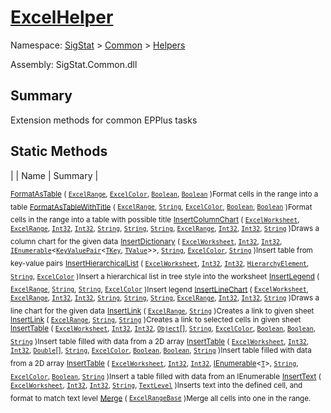 # [ExcelHelper](./ExcelHelper.md)

Namespace: [SigStat]() > [Common](./../README.md) > [Helpers](./README.md)

Assembly: SigStat.Common.dll

## Summary
Extension methods for common EPPlus tasks

## Static Methods

|  | Name | Summary | 

<sub>[FormatAsTable](./Methods/ExcelHelper-100663987.md) ( [`ExcelRange`](./ExcelHelper.md), [`ExcelColor`](./Excel/ExcelColor.md), [`Boolean`](https://docs.microsoft.com/en-us/dotnet/api/System.Boolean), [`Boolean`](https://docs.microsoft.com/en-us/dotnet/api/System.Boolean) )</sub><sub>Format cells in the range into a table</sub>
<sub>[FormatAsTableWithTitle](./Methods/ExcelHelper-100663988.md) ( [`ExcelRange`](./ExcelHelper.md), [`String`](https://docs.microsoft.com/en-us/dotnet/api/System.String), [`ExcelColor`](./Excel/ExcelColor.md), [`Boolean`](https://docs.microsoft.com/en-us/dotnet/api/System.Boolean), [`Boolean`](https://docs.microsoft.com/en-us/dotnet/api/System.Boolean) )</sub><sub>Format cells in the range into a table with possible title</sub>
<sub>[InsertColumnChart](./Methods/ExcelHelper-100664000.md) ( [`ExcelWorksheet`](./ExcelHelper.md), [`ExcelRange`](./ExcelHelper.md), [`Int32`](https://docs.microsoft.com/en-us/dotnet/api/System.Int32), [`Int32`](https://docs.microsoft.com/en-us/dotnet/api/System.Int32), [`String`](https://docs.microsoft.com/en-us/dotnet/api/System.String), [`String`](https://docs.microsoft.com/en-us/dotnet/api/System.String), [`String`](https://docs.microsoft.com/en-us/dotnet/api/System.String), [`ExcelRange`](./ExcelHelper.md), [`Int32`](https://docs.microsoft.com/en-us/dotnet/api/System.Int32), [`Int32`](https://docs.microsoft.com/en-us/dotnet/api/System.Int32), [`String`](https://docs.microsoft.com/en-us/dotnet/api/System.String) )</sub><sub>Draws a column chart for the given data</sub>
<sub>[InsertDictionary](./Methods/ExcelHelper-100663992.md) ( [`ExcelWorksheet`](./ExcelHelper.md), [`Int32`](https://docs.microsoft.com/en-us/dotnet/api/System.Int32), [`Int32`](https://docs.microsoft.com/en-us/dotnet/api/System.Int32), [`IEnumerable`](./ExcelHelper.md)\<[`KeyValuePair`](./ExcelHelper.md)\<[`TKey`](./ExcelHelper.md), [`TValue`](./ExcelHelper.md)>>, [`String`](https://docs.microsoft.com/en-us/dotnet/api/System.String), [`ExcelColor`](./Excel/ExcelColor.md), [`String`](https://docs.microsoft.com/en-us/dotnet/api/System.String) )</sub><sub>Insert table from key-value pairs</sub>
<sub>[InsertHierarchicalList](./Methods/ExcelHelper-100663993.md) ( [`ExcelWorksheet`](./ExcelHelper.md), [`Int32`](https://docs.microsoft.com/en-us/dotnet/api/System.Int32), [`Int32`](https://docs.microsoft.com/en-us/dotnet/api/System.Int32), [`HierarchyElement`](./HierarchyElement.md), [`String`](https://docs.microsoft.com/en-us/dotnet/api/System.String), [`ExcelColor`](./Excel/ExcelColor.md) )</sub><sub>Insert a hierarchical list in tree style into the worksheet</sub>
<sub>[InsertLegend](./Methods/ExcelHelper-100663995.md) ( [`ExcelRange`](./ExcelHelper.md), [`String`](https://docs.microsoft.com/en-us/dotnet/api/System.String), [`String`](https://docs.microsoft.com/en-us/dotnet/api/System.String), [`ExcelColor`](./Excel/ExcelColor.md) )</sub><sub>Insert legend</sub>
<sub>[InsertLineChart](./Methods/ExcelHelper-100663999.md) ( [`ExcelWorksheet`](./ExcelHelper.md), [`ExcelRange`](./ExcelHelper.md), [`Int32`](https://docs.microsoft.com/en-us/dotnet/api/System.Int32), [`Int32`](https://docs.microsoft.com/en-us/dotnet/api/System.Int32), [`String`](https://docs.microsoft.com/en-us/dotnet/api/System.String), [`String`](https://docs.microsoft.com/en-us/dotnet/api/System.String), [`String`](https://docs.microsoft.com/en-us/dotnet/api/System.String), [`ExcelRange`](./ExcelHelper.md), [`Int32`](https://docs.microsoft.com/en-us/dotnet/api/System.Int32), [`Int32`](https://docs.microsoft.com/en-us/dotnet/api/System.Int32), [`String`](https://docs.microsoft.com/en-us/dotnet/api/System.String) )</sub><sub>Draws a line chart for the given data</sub>
<sub>[InsertLink](./Methods/ExcelHelper-100663996.md) ( [`ExcelRange`](./ExcelHelper.md), [`String`](https://docs.microsoft.com/en-us/dotnet/api/System.String) )</sub><sub>Creates a link to given sheet</sub>
<sub>[InsertLink](./Methods/ExcelHelper-100663997.md) ( [`ExcelRange`](./ExcelHelper.md), [`String`](https://docs.microsoft.com/en-us/dotnet/api/System.String), [`String`](https://docs.microsoft.com/en-us/dotnet/api/System.String) )</sub><sub>Creates a link to selected cells in given sheet</sub>
<sub>[InsertTable](./Methods/ExcelHelper-100663989.md) ( [`ExcelWorksheet`](./ExcelHelper.md), [`Int32`](https://docs.microsoft.com/en-us/dotnet/api/System.Int32), [`Int32`](https://docs.microsoft.com/en-us/dotnet/api/System.Int32), [`Object`](https://docs.microsoft.com/en-us/dotnet/api/System.Object)[], [`String`](https://docs.microsoft.com/en-us/dotnet/api/System.String), [`ExcelColor`](./Excel/ExcelColor.md), [`Boolean`](https://docs.microsoft.com/en-us/dotnet/api/System.Boolean), [`Boolean`](https://docs.microsoft.com/en-us/dotnet/api/System.Boolean), [`String`](https://docs.microsoft.com/en-us/dotnet/api/System.String) )</sub><sub>Insert table filled with data from a 2D array</sub>
<sub>[InsertTable](./Methods/ExcelHelper-100663990.md) ( [`ExcelWorksheet`](./ExcelHelper.md), [`Int32`](https://docs.microsoft.com/en-us/dotnet/api/System.Int32), [`Int32`](https://docs.microsoft.com/en-us/dotnet/api/System.Int32), [`Double`](https://docs.microsoft.com/en-us/dotnet/api/System.Double)[], [`String`](https://docs.microsoft.com/en-us/dotnet/api/System.String), [`ExcelColor`](./Excel/ExcelColor.md), [`Boolean`](https://docs.microsoft.com/en-us/dotnet/api/System.Boolean), [`Boolean`](https://docs.microsoft.com/en-us/dotnet/api/System.Boolean), [`String`](https://docs.microsoft.com/en-us/dotnet/api/System.String) )</sub><sub>Insert table filled with data from a 2D array</sub>
<sub>[InsertTable](./Methods/ExcelHelper-100663991.md) ( [`ExcelWorksheet`](./ExcelHelper.md), [`Int32`](https://docs.microsoft.com/en-us/dotnet/api/System.Int32), [`Int32`](https://docs.microsoft.com/en-us/dotnet/api/System.Int32), [IEnumerable](https://docs.microsoft.com/en-us/dotnet/api/System.Collections.Ienumerable)\<[`T`](./ExcelHelper.md)>, [`String`](https://docs.microsoft.com/en-us/dotnet/api/System.String), [`ExcelColor`](./Excel/ExcelColor.md), [`Boolean`](https://docs.microsoft.com/en-us/dotnet/api/System.Boolean), [`String`](https://docs.microsoft.com/en-us/dotnet/api/System.String) )</sub><sub>Insert a table filled with data from an IEnumerable</sub>
<sub>[InsertText](./Methods/ExcelHelper-100664001.md) ( [`ExcelWorksheet`](./ExcelHelper.md), [`Int32`](https://docs.microsoft.com/en-us/dotnet/api/System.Int32), [`Int32`](https://docs.microsoft.com/en-us/dotnet/api/System.Int32), [`String`](https://docs.microsoft.com/en-us/dotnet/api/System.String), [`TextLevel`](./Excel/TextLevel.md) )</sub><sub>Inserts text into the defined cell, and format to match text level</sub>
<sub>[Merge](./Methods/ExcelHelper-100663986.md) ( [`ExcelRangeBase`](./ExcelHelper.md) )</sub><sub>Merge all cells into one in the range.</sub>


